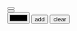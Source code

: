 
<div class="colors grid">
  <button id="guess_prev">
    <div class="icon"><i class="nf-fa-plus"></i></div>
  </button>
  <div class="colorbox grid"></div>
  <button id="guess_next">
    <div class="icon"><i class="nf-fa-plus"></i></div>
  </button>
</div>
<div class="grid">
  <input type="color" name="color" id="color">
  <button id="add">add</button>
  <button id="clear">clear</button>
</div>


<style>
  .colorbox .color {
    /* aspect-ratio: 1 / 1; */
    /* padding: 1rem; */
    border-radius: var(--border-radius);
    border: 5px solid rgba(0,0,0,0.25);
    min-width: 3rem;
    position: relative;
    display: inline-flex;
    align-items: center;
    justify-content: center;

    cursor: pointer;
  }

  .colorbox .color:hover::before {
    content: "remove";
    display: flex;
    position: absolute;
    height: 100%;
    width: 100%;
    color: white;
    background: rgba(0,0,0,0.5);
    align-items: center;
    justify-content: center;
  }


  .colorbox {
    margin-bottom: var(--spacing);
  }
</style>
    
<script>
  document.querySelector("#add")
    .addEventListener("click", addColor)
  
  document.querySelector("#guess_prev")
    .addEventListener("click", guessPrev)
  
  document.querySelector("#guess_next")
    .addEventListener("click", guessNext)

  document.querySelector("*")
    .addEventListener("click", remove)
  
  document.querySelector("#clear")
    .addEventListener("click", clear)
  
  let colorbox = document.querySelector(".colorbox")

  function remove(evt) {
    if (!evt.target.classList.contains("color")) { return }

    evt.target.parentNode.removeChild(evt.target)
  }
  function clear() {
    colorbox.innerHTML = ""
  }

  function addColor(evt, color = null, before = null) {
    let rgb

    if(color != null) {
      rgb = color
    } else {
      let colorElm = document.querySelector("#color")
      rgb = hex2rgb(colorElm.value)
    }

    let newColor = document.createElement("div")
    newColor.style.background = `rgb(${rgb.r},${rgb.g},${rgb.b})`
    newColor.classList.add("color")

    if (!!before) {
      colorbox.prependChild(newColor)
    } else {
      colorbox.appendChild(newColor)
    }
  }


  function guessPrev() {}

  function guessNext(evt) {
    let colorElm1 = colorbox.querySelector(".color:nth-last-child(2)")
    let colorElm2 = colorbox.querySelector(".color:nth-last-child(1)")

    let color1 = rgb2obj(colorElm1.style.background)
    let color2 = rgb2obj(colorElm2.style.background)

    let nextColor = getNextColor(color1, color2)
    
    // console.log("next", nextColor)
    addColor(this, nextColor)
  }

  function getNextColor(color1, color2) {
    let nextColor = {r:0,g:0,b:0}

    nextColor.r = color2.r - color1.r
    nextColor.g = color2.g - color1.g
    nextColor.b = color2.b - color1.b

    console.log("color1:", color1)
    console.log("color2:", color2)
    console.log("difference of:", nextColor)
    console.log("=================")
    
    // console.log("2", color2)
    // console.log("n", nextColor)
    
    nextColor.r += parseFloat(color2.r)
    nextColor.g += parseFloat(color2.g)
    nextColor.b += parseFloat(color2.b)

    // console.log("2", color2)
    // console.log("n", nextColor)

    return nextColor

  }

  function rgb2obj(rgb) {
    var m = rgb.match(/([0-9]{1,3}(?=[,)]))/g)
    let obj = {r: m[0], g: m[1], b:m[2]}
    return obj
  }

  // src: https://stackoverflow.com/a/30970691
  function hex2rgb(hex) {
    var m = hex.match(/^#?([\da-f]{2})([\da-f]{2})([\da-f]{2})$/i);
    return {
        r: parseInt(m[1], 16),
        g: parseInt(m[2], 16),
        b: parseInt(m[3], 16)
    };
}
</script>